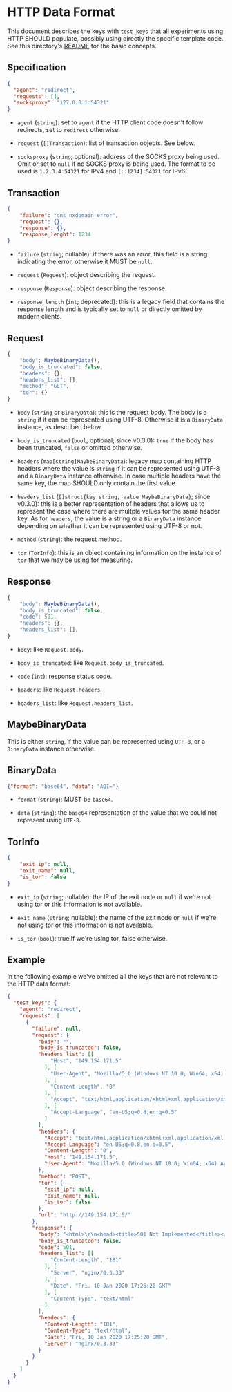 # HTTP Data Format

This document describes the keys with `test_keys` that all experiments
using HTTP SHOULD populate, possibly using directly the specific template
code. See this directory's [README](README.md) for the basic concepts.

## Specification

```JSON
{
  "agent": "redirect",
  "requests": [],
  "socksproxy": "127.0.0.1:54321"
}
```

- `agent` (`string`): set to `agent` if the HTTP client code doesn't
follow redirects, set to `redirect` otherwise.

- `request` (`[]Transaction`): list of transaction objects. See below.

- `socksproxy` (`string`; optional): address of the SOCKS proxy being
used. Omit or set to `null` if no SOCKS proxy is being used. The format
to be used is `1.2.3.4:54321` for IPv4 and `[::1234]:54321` for IPv6.

## Transaction

```JSON
{
    "failure": "dns_nxdomain_error",
    "request": {},
    "response": {},
    "response_lenght": 1234
}
```

- `failure` (`string`; nullable): if there was an error, this field is
a string indicating the error, otherwise it MUST be `null`.

- `request` (`Request`): object describing the request.

- `response` (`Response`): object describing the response.

- `response_length` (`int`; deprecated): this is a legacy field that
contains the response length and is typically set to `null` or directly
omitted by modern clients.

## Request

```JavaScript
{
    "body": MaybeBinaryData(),
    "body_is_truncated": false,
    "headers": {},
    "headers_list": [],
    "method": "GET",
    "tor": {}
}
```

- `body` (`string` or `BinaryData`): this is the request body. The body is a
`string` if it can be represented using UTF-8. Otherwise it is a `BinaryData`
instance, as described below.

- `body_is_truncated` (`bool`; optional; since v0.3.0): `true` if the body
has been truncated, `false` or omitted otherwise.

- `headers` (`map[string]MaybeBinaryData`): legacy map containing HTTP headers
where the value is `string` if it can be represented using UTF-8 and a
`BinaryData` instance otherwise. In case multiple headers have the same key,
the map SHOULD only contain the first value.

- `headers_list` (`[]struct{key string, value MaybeBinaryData}`; since
v0.3.0): this is a better representation of headers that allows us to
represent the case where there are multple values for the same header key. As
for `headers`, the value is a string or a `BinaryData` instance depending on
whether it can be represented using UTF-8 or not.

- `method` (`string`): the request method.

- `tor` (`TorInfo`): this is an object containing information on the
instance of `tor` that we may be using for measuring.

## Response

```JavaScript
{
    "body": MaybeBinaryData(),
    "body_is_truncated": false,
    "code": 501,
    "headers": {},
    "headers_list": [],
}
```

- `body`: like `Request.body`.

- `body_is_truncated`: like `Request.body_is_truncated`.

- `code` (`int`): response status code.

- `headers`: like `Request.headers`.

- `headers_list`: like `Request.headers_list`.

## MaybeBinaryData

This is either `string`, if the value can be represented using `UTF-8`, or
a `BinaryData` instance otherwise.

## BinaryData

```JSON
{"format": "base64", "data": "AQI="}
```

- `format` (`string`): MUST be `base64`.

- `data` (`string`): the `base64` representation of the value that
we could not represent using `UTF-8`.

## TorInfo

```JSON
{
    "exit_ip": null,
    "exit_name": null,
    "is_tor": false
}
```

- `exit_ip` (`string`; nullable): the IP of the exit node or `null`
if we're not using tor or this information is not available.

- `exit_name` (`string`; nullable): the name of the exit node or `null`
if we're not using tor or this information is not available.

- `is_tor` (`bool`): true if we're using tor, false otherwise.

## Example

In the following example we've omitted all the keys that are
not relevant to the HTTP data format:

```JSON
{
  "test_keys": {
    "agent": "redirect",
    "requests": [
      {
        "failure": null,
        "request": {
          "body": "",
          "body_is_truncated": false,
          "headers_list": [[
              "Host", "149.154.171.5"
            ], [
              "User-Agent", "Mozilla/5.0 (Windows NT 10.0; Win64; x64) AppleWebKit/537.36 (KHTML, like Gecko) Chrome/74.0.3729.169 Safari/537.36"
            ], [
              "Content-Length", "0"
            ], [
              "Accept", "text/html,application/xhtml+xml,application/xml;q=0.9,*/*;q=0.8"
            ], [
              "Accept-Language", "en-US;q=0.8,en;q=0.5"
            ]
          ],
          "headers": {
            "Accept": "text/html,application/xhtml+xml,application/xml;q=0.9,*/*;q=0.8",
            "Accept-Language": "en-US;q=0.8,en;q=0.5",
            "Content-Length": "0",
            "Host": "149.154.171.5",
            "User-Agent": "Mozilla/5.0 (Windows NT 10.0; Win64; x64) AppleWebKit/537.36 (KHTML, like Gecko) Chrome/74.0.3729.169 Safari/537.36"
          },
          "method": "POST",
          "tor": {
            "exit_ip": null,
            "exit_name": null,
            "is_tor": false
          },
          "url": "http://149.154.171.5/"
        },
        "response": {
          "body": "<html>\r\n<head><title>501 Not Implemented</title></head>\r\n<body bgcolor=\"white\">\r\n<center><h1>501 Not Implemented</h1></center>\r\n<hr><center>nginx/0.3.33</center>\r\n</body>\r\n</html>\r\n",
          "body_is_truncated": false,
          "code": 501,
          "headers_list": [[
              "Content-Length", "181"
            ], [
              "Server", "nginx/0.3.33"
            ], [
              "Date", "Fri, 10 Jan 2020 17:25:20 GMT"
            ], [
              "Content-Type", "text/html"
            ]
          ],
          "headers": {
            "Content-Length": "181",
            "Content-Type": "text/html",
            "Date": "Fri, 10 Jan 2020 17:25:20 GMT",
            "Server": "nginx/0.3.33"
          }
        }
      }
    ]
  }
}
```
